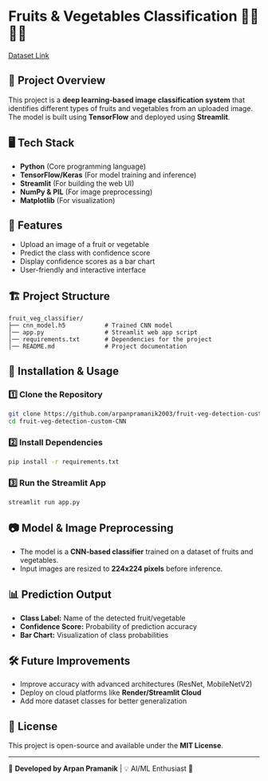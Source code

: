 # Fruits & Vegetables Classification 🍎🥕🍉🥭

[Dataset Link](https://www.kaggle.com/datasets/kritikseth/fruit-and-vegetable-image-recognition)

## 📌 Project Overview
This project is a **deep learning-based image classification system** that identifies different types of fruits and vegetables from an uploaded image. The model is built using **TensorFlow** and deployed using **Streamlit**.

## 🖥️ Tech Stack
- **Python** (Core programming language)
- **TensorFlow/Keras** (For model training and inference)
- **Streamlit** (For building the web UI)
- **NumPy & PIL** (For image preprocessing)
- **Matplotlib** (For visualization)

## 🎯 Features
- Upload an image of a fruit or vegetable
- Predict the class with confidence score
- Display confidence scores as a bar chart
- User-friendly and interactive interface

## 🏗️ Project Structure
```
fruit_veg_classifier/
├── cnn_model.h5           # Trained CNN model
│── app.py                 # Streamlit web app script
│── requirements.txt       # Dependencies for the project
│── README.md              # Project documentation
```

## 🚀 Installation & Usage
### 1️⃣ Clone the Repository
```sh
git clone https://github.com/arpanpramanik2003/fruit-veg-detection-custom-CNN.git
cd fruit-veg-detection-custom-CNN
```

### 2️⃣ Install Dependencies
```sh
pip install -r requirements.txt
```

### 3️⃣ Run the Streamlit App
```sh
streamlit run app.py
```

## 📷 Model & Image Preprocessing
- The model is a **CNN-based classifier** trained on a dataset of fruits and vegetables.
- Input images are resized to **224x224 pixels** before inference.

## 📊 Prediction Output
- **Class Label:** Name of the detected fruit/vegetable
- **Confidence Score:** Probability of prediction accuracy
- **Bar Chart:** Visualization of class probabilities

## 🛠️ Future Improvements
- Improve accuracy with advanced architectures (ResNet, MobileNetV2)
- Deploy on cloud platforms like **Render/Streamlit Cloud**
- Add more dataset classes for better generalization

## 📜 License
This project is open-source and available under the **MIT License**.

---
📌 **Developed by Arpan Pramanik** | 💡 AI/ML Enthusiast 🚀


